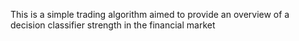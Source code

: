 This is a simple trading algorithm aimed to provide an overview of a decision classifier strength in the financial market
